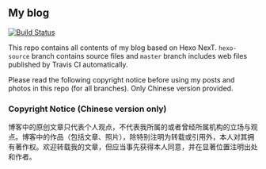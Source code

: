 ## My blog
[![Build Status](https://travis-ci.org/dongleizhang/blog.svg?branch=hexo-source)](https://travis-ci.org/dongleizhang/blog)

This repo contains all contents of my blog based on Hexo NexT. `hexo-source` branch contains source files and `master` branch includes web files published by Travis CI automatically.

Please read the following copyright notice before using my posts and photos in this repo (for all branches). Only Chinese version provided.

### Copyright Notice (Chinese version only)
博客中的原创文章只代表个人观点，不代表我所属的或者曾经所属机构的立场与观点。博客中的作品（包括文章、照片），除特别注明为转载或引用外，本人对其拥有著作权。欢迎转载我的文章，但应当事先获得本人同意，并在显著位置注明出处和作者。
